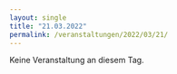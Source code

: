 ```yaml
---
layout: single
title: "21.03.2022"
permalink: /veranstaltungen/2022/03/21/
---
```


Keine Veranstaltung an diesem Tag.
